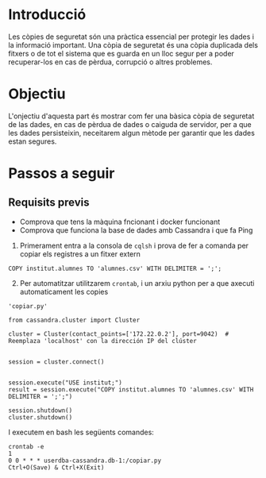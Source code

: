 
# Introducció

Les còpies de seguretat són una pràctica essencial per protegir les dades i la informació important. Una còpia de seguretat és una còpia duplicada dels fitxers o de tot el sistema que es guarda en un lloc segur per a poder recuperar-los en cas de pèrdua, corrupció o altres problemes.

# Objectiu
L'onjectiu d'aquesta part és mostrar com fer una bàsica còpia de seguretat de las dades, en cas de pèrdua de dades o caiguda de servidor, per a que les dades persisteixin, neceitarem algun mètode per garantir que les dades estan segures.

# Passos a seguir
## Requisits previs
-  Comprova que tens la màquina fncionant i docker funcionant
-  Comprova que funciona la base de dades amb Cassandra i que fa Ping

1. Primerament entra a la consola de `cqlsh` i prova de fer a comanda per copiar els registres a un fitxer extern
```
COPY institut.alumnes TO 'alumnes.csv' WITH DELIMITER = ';';
```
2. Per automatitzar utilitzarem `crontab`, i un arxiu python per a que axecuti automaticament les copies
```
'copiar.py'

from cassandra.cluster import Cluster

cluster = Cluster(contact_points=['172.22.0.2'], port=9042)  # Reemplaza 'localhost' con la dirección IP del clúster


session = cluster.connect()


session.execute("USE institut;")
result = session.execute("COPY institut.alumnes TO 'alumnes.csv' WITH DELIMITER = ';';")

session.shutdown()
cluster.shutdown()

```
I executem en bash les següents comandes:
```
crontab -e 
1
0 0 * * * userdba-cassandra.db-1:/copiar.py
Ctrl+O(Save) & Ctrl+X(Exit)

```
